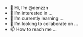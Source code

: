 - 👋 Hi, I’m @denzzn
- 👀 I’m interested in ...
- 🌱 I’m currently learning ...
- 💞️ I’m looking to collaborate on ...
- 📫 How to reach me ...

<!---
denzzn/denzzn is a ✨ special ✨ repository because its `README.md` (this file) appears on your GitHub profile.
You can click the Preview link to take a look at your changes.
--->
